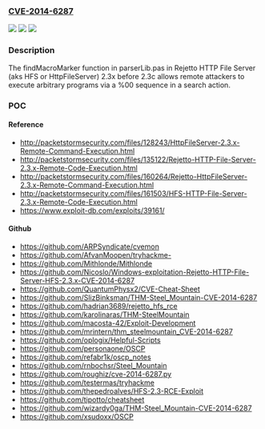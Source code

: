 ### [CVE-2014-6287](https://cve.mitre.org/cgi-bin/cvename.cgi?name=CVE-2014-6287)
![](https://img.shields.io/static/v1?label=Product&message=n%2Fa&color=blue)
![](https://img.shields.io/static/v1?label=Version&message=n%2Fa&color=blue)
![](https://img.shields.io/static/v1?label=Vulnerability&message=n%2Fa&color=brighgreen)

### Description

The findMacroMarker function in parserLib.pas in Rejetto HTTP File Server (aks HFS or HttpFileServer) 2.3x before 2.3c allows remote attackers to execute arbitrary programs via a %00 sequence in a search action.

### POC

#### Reference
- http://packetstormsecurity.com/files/128243/HttpFileServer-2.3.x-Remote-Command-Execution.html
- http://packetstormsecurity.com/files/135122/Rejetto-HTTP-File-Server-2.3.x-Remote-Code-Execution.html
- http://packetstormsecurity.com/files/160264/Rejetto-HttpFileServer-2.3.x-Remote-Command-Execution.html
- http://packetstormsecurity.com/files/161503/HFS-HTTP-File-Server-2.3.x-Remote-Code-Execution.html
- https://www.exploit-db.com/exploits/39161/

#### Github
- https://github.com/ARPSyndicate/cvemon
- https://github.com/AfvanMoopen/tryhackme-
- https://github.com/Mithlonde/Mithlonde
- https://github.com/Nicoslo/Windows-exploitation-Rejetto-HTTP-File-Server-HFS-2.3.x-CVE-2014-6287
- https://github.com/QuantumPhysx2/CVE-Cheat-Sheet
- https://github.com/SlizBinksman/THM-Steel_Mountain-CVE-2014-6287
- https://github.com/hadrian3689/rejetto_hfs_rce
- https://github.com/karolinaras/THM-SteelMountain
- https://github.com/macosta-42/Exploit-Development
- https://github.com/mrintern/thm_steelmountain_CVE-2014-6287
- https://github.com/oplogix/Helpful-Scripts
- https://github.com/personaone/OSCP
- https://github.com/refabr1k/oscp_notes
- https://github.com/rnbochsr/Steel_Mountain
- https://github.com/roughiz/cve-2014-6287.py
- https://github.com/testermas/tryhackme
- https://github.com/thepedroalves/HFS-2.3-RCE-Exploit
- https://github.com/tipotto/cheatsheet
- https://github.com/wizardy0ga/THM-Steel_Mountain-CVE-2014-6287
- https://github.com/xsudoxx/OSCP

